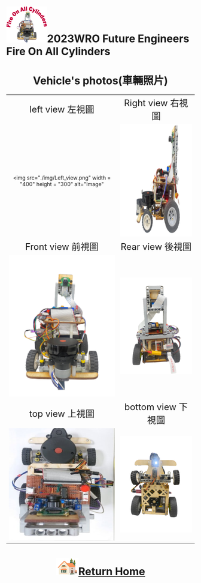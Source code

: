 ![LOGO](../other/img/logo.png)2023WRO Future Engineers Fire On All Cylinders  
=====
# <div align="center">Vehicle's photos(車輛照片)</div> 

|        |        |  
| :----: | :----: |  
|  <font size="5">left view 左視圖 </font> | <font size="5">Right view 右視圖  </font> |
| <img src="./img/Left_view.png"  width = "400" height = "300" alt="Image"  | <img src="./img/Right_view.png" width = "400" height = "300" alt="Image" >  |
|  <font size="5"> Front view  前視圖 </font>|  <font size="5">Rear view 後視圖  </font> |    
| <img src="./img/front_view.png" alt="Image" width="400"> | <img src="./img/rear_view.png" alt="Image" width="400"> | 
|  <font size="5">top view 上視圖 </font> |  <font size="5">bottom view 下視圖 </font> |   
| <img src="./img/up.jpg" width = "400" height = "300" alt="Image"> | <img src="./img/bottom-view.png" alt="Image" width="400"> |   


# <div align="center">![HOME](../other/img/Home.png)[Return Home](../)</div> 

